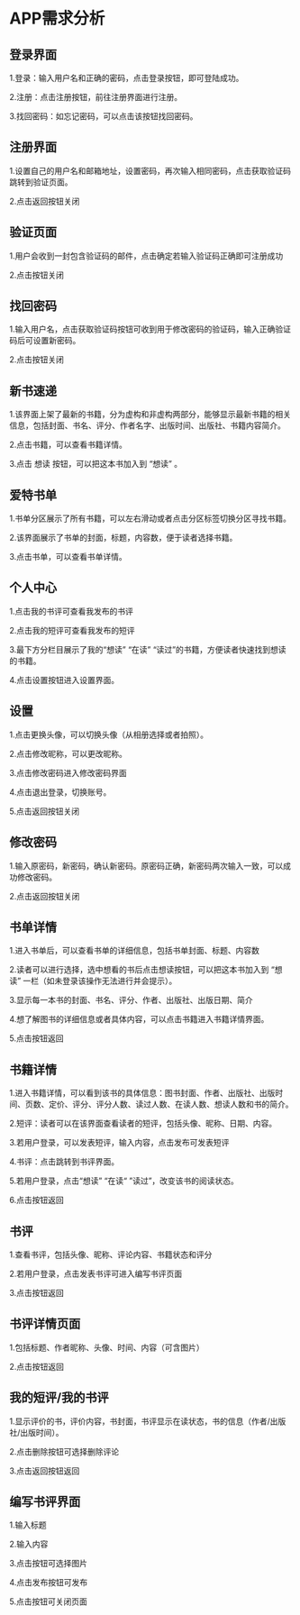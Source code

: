 # APP需求分析

## 登录界面

1.登录：输入用户名和正确的密码，点击登录按钮，即可登陆成功。

2.注册：点击注册按钮，前往注册界面进行注册。

3.找回密码：如忘记密码，可以点击该按钮找回密码。

## 注册界面

1.设置自己的用户名和邮箱地址，设置密码，再次输入相同密码，点击获取验证码跳转到验证页面。

2.点击返回按钮关闭

## 验证页面

1.用户会收到一封包含验证码的邮件，点击确定若输入验证码正确即可注册成功

2.点击按钮关闭

## 找回密码

1.输入用户名，点击获取验证码按钮可收到用于修改密码的验证码，输入正确验证码后可设置新密码。

2.点击按钮关闭

## 新书速递

1.该界面上架了最新的书籍，分为虚构和非虚构两部分，能够显示最新书籍的相关信息，包括封面、书名、评分、作者名字、出版时间、出版社、书籍内容简介。

2.点击书籍，可以查看书籍详情。

3.点击 想读 按钮，可以把这本书加入到 “想读” 。

## 爱特书单

1.书单分区展示了所有书籍，可以左右滑动或者点击分区标签切换分区寻找书籍。

2.该界面展示了书单的封面，标题，内容数，便于读者选择书籍。

3.点击书单，可以查看书单详情。

## 个人中心

1.点击我的书评可查看我发布的书评

2.点击我的短评可查看我发布的短评

3.最下方分栏目展示了我的“想读” “在读” “读过”的书籍，方便读者快速找到想读的书籍。

4.点击设置按钮进入设置界面。


## 设置

1.点击更换头像，可以切换头像（从相册选择或者拍照）。

2.点击修改昵称，可以更改昵称。

3.点击修改密码进入修改密码界面

4.点击退出登录，切换账号。

5.点击返回按钮关闭

## 修改密码

1.输入原密码，新密码，确认新密码。原密码正确，新密码两次输入一致，可以成功修改密码。

2.点击返回按钮关闭

## 书单详情

1.进入书单后，可以查看书单的详细信息，包括书单封面、标题、内容数

2.读者可以进行选择，选中想看的书后点击想读按钮，可以把这本书加入到 “想读” 一栏（如未登录该操作无法进行并会提示）。

3.显示每一本书的封面、书名、评分、作者、出版社、出版日期、简介

4.想了解图书的详细信息或者具体内容，可以点击书籍进入书籍详情界面。

5.点击按钮返回

## 书籍详情

1.进入书籍详情，可以看到该书的具体信息：图书封面、作者、出版社、出版时间、页数、定价、评分、评分人数、读过人数、在读人数、想读人数和书的简介。

2.短评：读者可以在该界面查看读者的短评，包括头像、昵称、日期、内容。

3.若用户登录，可以发表短评，输入内容，点击发布可发表短评

4.书评：点击跳转到书评界面。

5.若用户登录，点击“想读” “在读“ ”读过”，改变该书的阅读状态。

6.点击按钮返回

## 书评

1.查看书评，包括头像、昵称、评论内容、书籍状态和评分

2.若用户登录，点击发表书评可进入编写书评页面

3.点击按钮返回

## 书评详情页面

1.包括标题、作者昵称、头像、时间、内容（可含图片）

2.点击按钮返回

## 我的短评/我的书评

1.显示评价的书，评价内容，书封面，书评显示在读状态，书的信息（作者/出版社/出版时间）。

2.点击删除按钮可选择删除评论

3.点击返回按钮返回

## 编写书评界面

1.输入标题

2.输入内容

3.点击按钮可选择图片

4.点击发布按钮可发布

5.点击按钮可关闭页面

